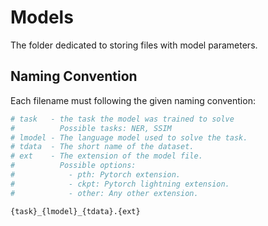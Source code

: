 # Models

The folder dedicated to storing files with model parameters.

## Naming Convention

Each filename must following the given naming convention:

```bash
# task   - the task the model was trained to solve
#          Possible tasks: NER, SSIM
# lmodel - The language model used to solve the task.
# tdata  - The short name of the dataset.
# ext    - The extension of the model file.
#          Possible options:
#            - pth: Pytorch extension.
#            - ckpt: Pytorch lightning extension.
#            - other: Any other extension.

{task}_{lmodel}_{tdata}.{ext}
```

